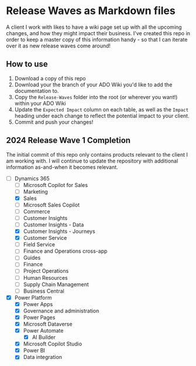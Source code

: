# Release Waves as Markdown files

A client I work with likes to have a wiki page set up with all the upcoming changes, and how they might impact their business. I've created this repo in order to keep a master copy of this information handy - so that I can iterate over it as new release waves come around!

## How to use

1. Download a copy of this repo
2. Download your the branch of your ADO Wiki you'd like to add the documentation to.
3. Copy the `Release-Waves` folder into the root (or wherever you want!) within your ADO Wiki
4. Update the `Expected Impact` column on each table, as well as the `Impact` heading under each change to reflect the potential impact to your client.
5. Commit and push your changes!

## 2024 Release Wave 1 Completion

The initial commit of this repo only contains products relevant to the client I am working with. I will continue to update the repository with additional information as-and-when it becomes relevant.

- [ ] Dynamics 365
  - [ ] Microsoft Copilot for Sales
  - [ ] Marketing
  - [x] Sales
  - [ ] Microsoft Sales Copilot
  - [ ] Commerce
  - [ ] Customer Insights
  - [ ] Customer Insights - Data
  - [x] Customer Insights - Journeys
  - [x] Customer Service
  - [ ] Field Service
  - [ ] Finance and Operations cross-app
  - [ ] Guides
  - [ ] Finance
  - [ ] Project Operations
  - [ ] Human Resources
  - [ ] Supply Chain Management
  - [ ] Business Central
- [x] Power Platform
  - [x] Power Apps
  - [x] Governance and administration
  - [x] Power Pages
  - [x] Microsoft Dataverse
  - [x] Power Automate
    - [x] AI Builder
  - [x] Microsoft Copilot Studio
  - [x] Power BI
  - [x] Data integration